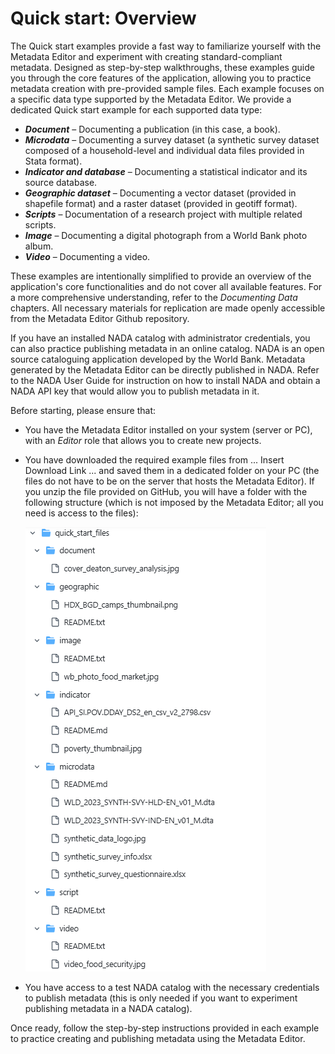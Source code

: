 # Quick start: Overview

The Quick start examples provide a fast way to familiarize yourself with the Metadata Editor and experiment with creating standard-compliant metadata. Designed as step-by-step walkthroughs, these examples guide you through the core features of the application, allowing you to practice metadata creation with pre-provided sample files. Each example focuses on a specific data type supported by the Metadata Editor. We provide a dedicated Quick start example for each supported data type:
- ***Document*** – Documenting a publication (in this case, a book).
- ***Microdata*** – Documenting a survey dataset (a synthetic survey dataset composed of a household-level and individual data files provided in Stata format).
- ***Indicator and database*** – Documenting a statistical indicator and its source database.
- ***Geographic dataset*** – Documenting a vector dataset (provided in shapefile format) and a raster dataset (provided in geotiff format).
- ***Scripts*** – Documentation of a research project with multiple related scripts.
- ***Image*** – Documenting a digital photograph from a World Bank photo album.
- ***Video*** – Documenting a video.

These examples are intentionally simplified to provide an overview of the application's core functionalities and do not cover all available features. For a more comprehensive understanding, refer to the *Documenting Data* chapters. All necessary materials for replication are made openly accessible from the Metadata Editor Github repository. 

If you have an installed NADA catalog with administrator credentials, you can also practice publishing metadata in an online catalog. NADA is an open source cataloguing application developed by the World Bank. Metadata generated by the Metadata Editor can be directly published in NADA. Refer to the NADA User Guide for instruction on how to install NADA and obtain a NADA API key that would allow you to publish metadata in it.

Before starting, please ensure that:
- You have the Metadata Editor installed on your system (server or PC), with an *Editor* role that allows you to create new projects.
- You have downloaded the required example files from ... Insert Download Link ... and saved them in a dedicated folder on your PC (the files do not have to be on the server that hosts the Metadata Editor). If you unzip the file provided on GitHub, you will have a folder with the following structure (which is not imposed by the Metadata Editor; all you need is access to the files):
  
  ![image](img/ME_UG_v1-0-0_quick_start_intro_list_demo_files.png)
  
- You have access to a test NADA catalog with the necessary credentials to publish metadata (this is only needed if you want to experiment publishing metadata in a NADA catalog).

Once ready, follow the step-by-step instructions provided in each example to practice creating and publishing metadata using the Metadata Editor.


